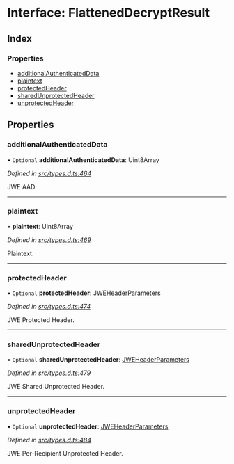 # Interface: FlattenedDecryptResult

## Index

### Properties

* [additionalAuthenticatedData](_types_d_.flatteneddecryptresult.md#additionalauthenticateddata)
* [plaintext](_types_d_.flatteneddecryptresult.md#plaintext)
* [protectedHeader](_types_d_.flatteneddecryptresult.md#protectedheader)
* [sharedUnprotectedHeader](_types_d_.flatteneddecryptresult.md#sharedunprotectedheader)
* [unprotectedHeader](_types_d_.flatteneddecryptresult.md#unprotectedheader)

## Properties

### additionalAuthenticatedData

• `Optional` **additionalAuthenticatedData**: Uint8Array

*Defined in [src/types.d.ts:464](https://github.com/panva/jose/blob/v3.0.0/src/types.d.ts#L464)*

JWE AAD.

___

### plaintext

•  **plaintext**: Uint8Array

*Defined in [src/types.d.ts:469](https://github.com/panva/jose/blob/v3.0.0/src/types.d.ts#L469)*

Plaintext.

___

### protectedHeader

• `Optional` **protectedHeader**: [JWEHeaderParameters](_types_d_.jweheaderparameters.md)

*Defined in [src/types.d.ts:474](https://github.com/panva/jose/blob/v3.0.0/src/types.d.ts#L474)*

JWE Protected Header.

___

### sharedUnprotectedHeader

• `Optional` **sharedUnprotectedHeader**: [JWEHeaderParameters](_types_d_.jweheaderparameters.md)

*Defined in [src/types.d.ts:479](https://github.com/panva/jose/blob/v3.0.0/src/types.d.ts#L479)*

JWE Shared Unprotected Header.

___

### unprotectedHeader

• `Optional` **unprotectedHeader**: [JWEHeaderParameters](_types_d_.jweheaderparameters.md)

*Defined in [src/types.d.ts:484](https://github.com/panva/jose/blob/v3.0.0/src/types.d.ts#L484)*

JWE Per-Recipient Unprotected Header.
